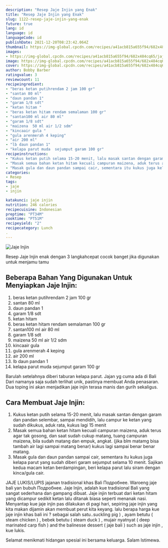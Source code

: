 ```yaml
---
description: "Resep Jaje Injin yang Enak"
title: "Resep Jaje Injin yang Enak"
slug: 1122-resep-jaje-injin-yang-enak
future: true
lang: id
language: id
languageCode: id
publishDate: 2021-12-20T08:23:42.064Z 
thumbnail: https://img-global.cpcdn.com/recipes/a41acb815a655f94/682x484cq65/jaje-injin-foto-resep-utama.png
images:
- https://img-global.cpcdn.com/recipes/a41acb815a655f94/682x484cq65/jaje-injin-foto-resep-utama.png
image: https://img-global.cpcdn.com/recipes/a41acb815a655f94/682x484cq65/jaje-injin-foto-resep-utama.png
cover: https://img-global.cpcdn.com/recipes/a41acb815a655f94/682x484cq65/jaje-injin-foto-resep-utama.png
author: Bobby Barber
ratingvalue: 3
reviewcount: 11
recipeingredient:
- "beras ketan putihrendam 2 jam 100 gr"
- "santan 80 ml"
- "daun pandan 1"
- "garam 1/8 sdt"
- "ketan hitam "
- "beras ketan hitam rendam semalaman 100 gr"
- "santan100 ml air 80 ml"
- "garam 1/8 sdt"
- "maizena  50 ml air 1/2 sdm"
- "kincaair gula "
- "gula arenmerah 4 keping"
- "air 200 ml"
- "lb daun pandan 1"
- "kelapa parut muda  sejumput garam 100 gr"
recipeinstructions:
- "Kukus ketan putih selama 15-20 menit, lalu masak santan dengan garam dan pandan selembar, sampai mendidih, lalu campur ke ketan yang sudah dikukus, aduk rata, kukus lagi 15 menit"
- "Masak semua bahan ketan hitam kecuali campuran maizena, aduk terus agar tak gosong, dan saat sudah cukup matang, tuang campuran maizena, bila sudah matang dan empuk, angkat. (jika blm matamg bisa tambah air lagi sampai matang benar) kukus lagi sampai benar benar matang."
- "Masak gula dan daun pandan sampai cair, sementara itu kukus juga kelapa parut yang sudah diberi garam sejumput selama 10 menit. Sajikan kedua macam ketan berdampingan, beri kelapa parut lalu siram dengan kinca/gula cair."
categories:
- Resep
tags:
- jaje
- injin

katakunci: jaje injin 
nutrition: 246 calories
recipecuisine: Indonesian
preptime: "PT34M"
cooktime: "PT51M"
recipeyield: "2"
recipecategory: Lunch
. 
---
```



![Jaje Injin](https://img-global.cpcdn.com/recipes/a41acb815a655f94/682x484cq65/jaje-injin-foto-resep-utama.png)

Resep Jaje Injin  enak dengan 3 langkahcepat cocok banget jika digunakan untuk menjamu tamu

<!--inarticleads1-->

## Beberapa Bahan Yang Digunakan Untuk Menyiapkan Jaje Injin:

1. beras ketan putihrendam 2 jam 100 gr
1. santan 80 ml
1. daun pandan 1
1. garam 1/8 sdt
1. ketan hitam 
1. beras ketan hitam rendam semalaman 100 gr
1. santan100 ml air 80 ml
1. garam 1/8 sdt
1. maizena  50 ml air 1/2 sdm
1. kincaair gula 
1. gula arenmerah 4 keping
1. air 200 ml
1. lb daun pandan 1
1. kelapa parut muda  sejumput garam 100 gr

Barulah setelahnya diberi taburan kelapa parut. Jajan yg cuma ada di Bali Dari namanya saja sudah terlihat unik, pastinya membuat Anda penasaran. Dua toping ini akan menjadikan jaje injin terasa manis dan gurih sekaligus. 

<!--inarticleads2-->

## Cara Membuat Jaje Injin:

1. Kukus ketan putih selama 15-20 menit, lalu masak santan dengan garam dan pandan selembar, sampai mendidih, lalu campur ke ketan yang sudah dikukus, aduk rata, kukus lagi 15 menit
1. Masak semua bahan ketan hitam kecuali campuran maizena, aduk terus agar tak gosong, dan saat sudah cukup matang, tuang campuran maizena, bila sudah matang dan empuk, angkat. (jika blm matamg bisa tambah air lagi sampai matang benar) kukus lagi sampai benar benar matang.
1. Masak gula dan daun pandan sampai cair, sementara itu kukus juga kelapa parut yang sudah diberi garam sejumput selama 10 menit. Sajikan kedua macam ketan berdampingan, beri kelapa parut lalu siram dengan kinca/gula cair.


JAJE LUKIS/LUPIS jajanan tradisional khas Bali Подробнее. Waroeng jaje bali yan bubuh Подробнее. Jaje Injin, adalah kue tradisional Bali yang sangat sederhana dan gampang dibuat. Jaje injin terbuat dari ketan hitam yang dicampur sedikit ketan lalu ditanak biasa seperti menanak nasi. Menyantap kue jaje injin pas dilakukan di pagi hari, sepiring jaje injin yang kita makan dijamin akan membuat perut kita keyang. lalu berapa harga kue jaje injin khas bali ini ? sebagai salah satu..suckling pig ) , ayam betutu ( steam chicken ) , bebek betutu ( steam duck ) , mujair nyatnyat ( deep marinated carp fish ) and the balinesse dessert ( jaje bali ) such as jaje injin , kue lukis. 

Selamat menikmati hidangan spesial ini bersama keluarga. Salam Istimewa.
